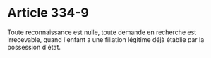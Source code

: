 # Article 334-9

Toute reconnaissance est nulle, toute demande en recherche est irrecevable, quand l'enfant a une filiation légitime déjà établie par la possession d'état.